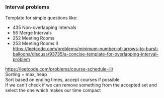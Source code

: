 ### Interval problems

Template for simple questions like: <br />
* 435 Non-overlapping Intervals 
* 56 Merge Intervals 
* 252 Meeting Rooms
* 253 Meeting Rooms II <br />
https://leetcode.com/problems/minimum-number-of-arrows-to-burst-balloons/discuss/93735/a-concise-template-for-overlapping-interval-problem <br />



https://leetcode.com/problems/course-schedule-iii/ <br>
Sorting + max_heap <br />
Sort based on ending times, accept courses if possible <br />
If we can't check if we can remove something from the accepted set and select the one which makes our time compact